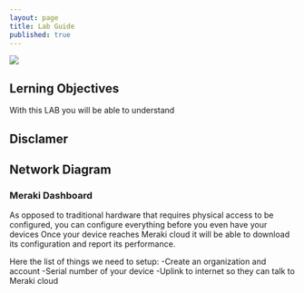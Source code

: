 ```yaml
---
layout: page
title: Lab Guide
published: true
---
```



![]({{site.baseurl}}//images/CL-Banner.jpg)

## Lerning Objectives

With this LAB you will be able to understand 

## Disclamer

## Network Diagram 


### Meraki Dashboard

As opposed to traditional hardware that requires physical access to be configured, you can configure everything before you even have your devices
Once your device reaches Meraki cloud it will be able to download its configuration and report its performance. 

Here the list of things we need to setup: 
-Create an organization and account 
-Serial number of your device 
-Uplink to internet so they can talk to Meraki cloud
